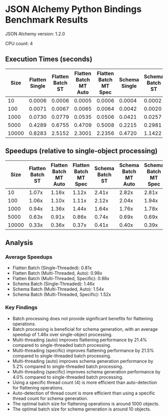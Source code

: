 # JSON Alchemy Python Bindings Benchmark Results

JSON Alchemy version: 1.2.0

CPU count: 4

## Execution Times (seconds)

| Size | Flatten Single | Flatten Batch ST | Flatten Batch MT Auto | Flatten Batch MT Spec | Schema Single | Schema Batch ST | Schema Batch MT Auto | Schema Batch MT Spec |
| --- | --- | --- | --- | --- | --- | --- | --- | --- |
| 10 | 0.0006 | 0.0006 | 0.0005 | 0.0006 | 0.0004 | 0.0002 | 0.0002 | 0.0002 |
| 100 | 0.0071 | 0.0067 | 0.0065 | 0.0064 | 0.0042 | 0.0020 | 0.0021 | 0.0022 |
| 1000 | 0.0730 | 0.0779 | 0.0535 | 0.0506 | 0.0421 | 0.0257 | 0.0239 | 0.0236 |
| 5000 | 0.4289 | 0.6755 | 0.4709 | 0.5008 | 0.2215 | 0.2981 | 0.3215 | 0.3205 |
| 10000 | 0.8283 | 2.5152 | 2.3001 | 2.2356 | 0.4720 | 1.1422 | 1.1888 | 1.2166 |

## Speedups (relative to single-object processing)

| Size | Flatten Batch ST | Flatten Batch MT Auto | Flatten Batch MT Spec | Schema Batch ST | Schema Batch MT Auto | Schema Batch MT Spec |
| --- | --- | --- | --- | --- | --- | --- |
| 10 | 1.07x | 1.16x | 1.12x | 2.41x | 2.82x | 2.81x |
| 100 | 1.06x | 1.10x | 1.11x | 2.12x | 2.04x | 1.94x |
| 1000 | 0.94x | 1.36x | 1.44x | 1.64x | 1.76x | 1.78x |
| 5000 | 0.63x | 0.91x | 0.86x | 0.74x | 0.69x | 0.69x |
| 10000 | 0.33x | 0.36x | 0.37x | 0.41x | 0.40x | 0.39x |

## Analysis

### Average Speedups

- Flatten Batch (Single-Threaded): 0.81x
- Flatten Batch (Multi-Threaded, Auto): 0.98x
- Flatten Batch (Multi-Threaded, Specific): 0.98x
- Schema Batch (Single-Threaded): 1.46x
- Schema Batch (Multi-Threaded, Auto): 1.54x
- Schema Batch (Multi-Threaded, Specific): 1.52x

### Key Findings

- Batch processing does not provide significant benefits for flattening operations.
- Batch processing is beneficial for schema generation, with an average speedup of 1.46x over single-object processing.
- Multi-threading (auto) improves flattening performance by 21.4% compared to single-threaded batch processing.
- Multi-threading (specific) improves flattening performance by 21.5% compared to single-threaded batch processing.
- Multi-threading (auto) improves schema generation performance by 5.2% compared to single-threaded batch processing.
- Multi-threading (specific) improves schema generation performance by 4.0% compared to single-threaded batch processing.
- Using a specific thread count (4) is more efficient than auto-detection for flattening operations.
- Auto-detection of thread count is more efficient than using a specific thread count for schema generation.
- The optimal batch size for flattening operations is around 1000 objects.
- The optimal batch size for schema generation is around 10 objects.

